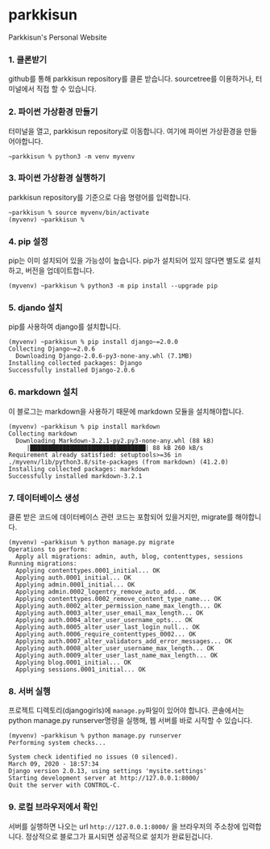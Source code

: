 # parkkisun
Parkkisun's Personal Website


### 1. 클론받기

github를 통해 parkkisun repository를 클론 받습니다. sourcetree를 이용하거나, 터미널에서 직접 할 수 있습니다.

### 2. 파이썬 가상환경 만들기

터미널을 열고, parkkisun repository로 이동합니다. 여기에 파이썬 가상환경을 만들어야합니다. 
```
~parkkisun % python3 -m venv myvenv
```

### 3. 파이썬 가상환경 실행하기

parkkisun repository를 기준으로 다음 명령어를 입력합니다. 
```
~parkkisun % source myvenv/bin/activate
(myvenv) ~parkkisun % 
```

### 4. pip 설정

pip는 이미 설치되어 있을 가능성이 높습니다. pip가 설치되어 있지 않다면 별도로 설치하고, 버전을 업데이트합니다.
```
(myvenv) ~parkkisun % python3 -m pip install --upgrade pip
```

### 5. djando 설치

pip를 사용하여 django를 설치합니다.
```
(myvenv) ~parkkisun % pip install django~=2.0.0
Collecting Django~=2.0.6
  Downloading Django-2.0.6-py3-none-any.whl (7.1MB)
Installing collected packages: Django
Successfully installed Django-2.0.6
```

### 6. markdown 설치

이 블로그는 markdown을 사용하기 때문에 markdown 모듈을 설치해야합니다. 
```
(myvenv) ~parkkisun % pip install markdown
Collecting markdown
  Downloading Markdown-3.2.1-py2.py3-none-any.whl (88 kB)
     |████████████████████████████████| 88 kB 260 kB/s 
Requirement already satisfied: setuptools>=36 in ./myvenv/lib/python3.8/site-packages (from markdown) (41.2.0)
Installing collected packages: markdown
Successfully installed markdown-3.2.1
```

### 7. 데이터베이스 생성

클론 받은 코드에 데이터베이스 관련 코드는 포함되어 있을거지만, migrate를 해야합니다. 
```
(myvenv) ~parkkisun % python manage.py migrate
Operations to perform:
  Apply all migrations: admin, auth, blog, contenttypes, sessions
Running migrations:
  Applying contenttypes.0001_initial... OK
  Applying auth.0001_initial... OK
  Applying admin.0001_initial... OK
  Applying admin.0002_logentry_remove_auto_add... OK
  Applying contenttypes.0002_remove_content_type_name... OK
  Applying auth.0002_alter_permission_name_max_length... OK
  Applying auth.0003_alter_user_email_max_length... OK
  Applying auth.0004_alter_user_username_opts... OK
  Applying auth.0005_alter_user_last_login_null... OK
  Applying auth.0006_require_contenttypes_0002... OK
  Applying auth.0007_alter_validators_add_error_messages... OK
  Applying auth.0008_alter_user_username_max_length... OK
  Applying auth.0009_alter_user_last_name_max_length... OK
  Applying blog.0001_initial... OK
  Applying sessions.0001_initial... OK
```


### 8. 서버 실행

프로젝트 디렉토리(djangogirls)에 `manage.py`파일이 있어야 합니다. 콘솔에서는 python manage.py runserver명령을 실행해, 웹 서버를 바로 시작할 수 있습니다.
```
(myvenv) ~parkkisun % python manage.py runserver
Performing system checks...

System check identified no issues (0 silenced).
March 09, 2020 - 18:57:34
Django version 2.0.13, using settings 'mysite.settings'
Starting development server at http://127.0.0.1:8000/
Quit the server with CONTROL-C.
```


### 9. 로컬 브라우저에서 확인

서버를 실행하면 나오는 url `http://127.0.0.1:8000/` 을 브라우저의 주소창에 입력합니다. 정상적으로 블로그가 표시되면 성공적으로 설치가 완료된겁니다. 



